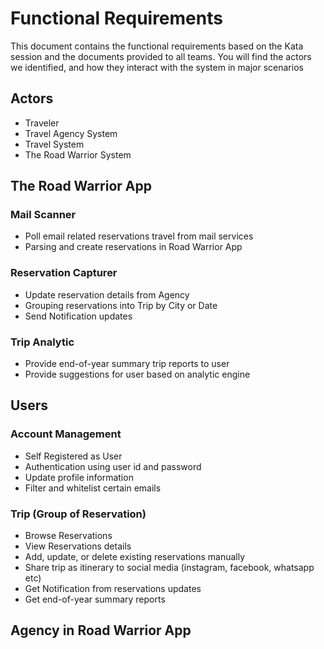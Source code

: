 # Functional Requirements

This document contains the functional requirements based on the Kata session and the documents provided to all teams. You will find the actors we identified, and how they interact with the system in major scenarios

## Actors

- Traveler
- Travel Agency System
- Travel System
- The Road Warrior System

## The Road Warrior App

### Mail Scanner

- Poll email related reservations travel from mail services
- Parsing and create reservations in Road Warrior App

### Reservation Capturer

- Update reservation details from Agency
- Grouping reservations into Trip by City or Date
- Send Notification updates

### Trip Analytic

- Provide end-of-year summary trip reports to user
- Provide suggestions for user based on analytic engine

## Users

### Account Management

- Self Registered as User
- Authentication using user id and password
- Update profile information
- Filter and whitelist certain emails

### Trip (Group of Reservation)

- Browse Reservations
- View Reservations details
- Add, update, or delete existing reservations manually
- Share trip as itinerary to social media (instagram, facebook, whatsapp etc)
- Get Notification from reservations updates
- Get end-of-year summary reports

## Agency in Road Warrior App

##

##
